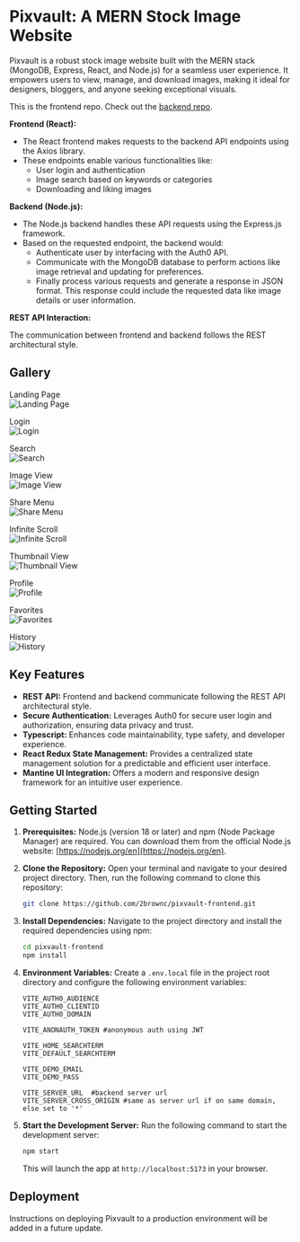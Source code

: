 # Pixvault: A MERN Stock Image Website

Pixvault is a robust stock image website built with the MERN stack (MongoDB, Express, React, and Node.js) for a seamless user experience. It empowers users to view, manage, and download images, making it ideal for designers, bloggers, and anyone seeking exceptional visuals.

This is the frontend repo. Check out the [backend repo](https://github.com/2brownc/pixvault-backend).

**Frontend (React):**

- The React frontend makes requests to the backend API endpoints using the Axios library.
- These endpoints enable various functionalities like:
  - User login and authentication
  - Image search based on keywords or categories
  - Downloading and liking images

**Backend (Node.js):**

- The Node.js backend handles these API requests using the Express.js framework.
- Based on the requested endpoint, the backend would:
  - Authenticate user by interfacing with the Auth0 API.
  - Communicate with the MongoDB database to perform actions like image retrieval and updating for preferences.
  - Finally process various requests and generate a response in JSON format. This response could include the requested data like image details or user information.

**REST API Interaction:**

The communication between frontend and backend follows the REST architectural style.

## Gallery

Landing Page  
![Landing Page](screenshots/pv.home.png)

Login  
![Login](screenshots/pv.login.png)

Search  
![Search](screenshots/pv.search.png)

Image View  
![Image View](screenshots/pv.image.view.png)

Share Menu  
![Share Menu](screenshots/pv.share.menu.png)

Infinite Scroll  
![Infinite Scroll](screenshots/pv.infinite.scroll.png)

Thumbnail View  
![Thumbnail View](screenshots/pv.thumbnail.view.png)

Profile  
![Profile](screenshots/pv.profile.png)

Favorites  
![Favorites](screenshots/pv.favorites.png)

History  
![History](screenshots/pv.history.png)

## Key Features

- **REST API:** Frontend and backend communicate following the REST API architectural style.
- **Secure Authentication:** Leverages Auth0 for secure user login and authorization, ensuring data privacy and trust.
- **Typescript:** Enhances code maintainability, type safety, and developer experience.
- **React Redux State Management:** Provides a centralized state management solution for a predictable and efficient user interface.
- **Mantine UI Integration:** Offers a modern and responsive design framework for an intuitive user experience.

## Getting Started

1. **Prerequisites:** Node.js (version 18 or later) and npm (Node Package Manager) are required. You can download them from the official Node.js website: [https://nodejs.org/en](https://nodejs.org/en).
2. **Clone the Repository:** Open your terminal and navigate to your desired project directory. Then, run the following command to clone this repository:

   ```bash
   git clone https://github.com/2brownc/pixvault-frontend.git
   ```

3. **Install Dependencies:** Navigate to the project directory and install the required dependencies using npm:

   ```bash
   cd pixvault-frontend
   npm install
   ```

4. **Environment Variables:** Create a `.env.local` file in the project root directory and configure the following environment variables:

   ```
   VITE_AUTH0_AUDIENCE
   VITE_AUTH0_CLIENTID
   VITE_AUTH0_DOMAIN

   VITE_ANONAUTH_TOKEN #anonymous auth using JWT

   VITE_HOME_SEARCHTERM
   VITE_DEFAULT_SEARCHTERM

   VITE_DEMO_EMAIL
   VITE_DEMO_PASS

   VITE_SERVER_URL  #backend server url
   VITE_SERVER_CROSS_ORIGIN #same as server url if on same domain, else set to '*'
   ```

5. **Start the Development Server:** Run the following command to start the development server:

   ```bash
   npm start
   ```

   This will launch the app at `http://localhost:5173` in your browser.

## Deployment

Instructions on deploying Pixvault to a production environment will be added in a future update.
